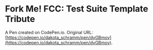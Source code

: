 # Fork Me! FCC: Test Suite Template Tribute

A Pen created on CodePen.io. Original URL: [https://codepen.io/dakota_schramm/pen/dyGBmov](https://codepen.io/dakota_schramm/pen/dyGBmov).


